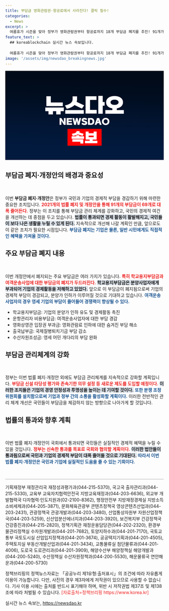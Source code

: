 ```yaml
---
title: 부담금 영화관람권·항공료에서 사라진다! 클릭 필수!
categories:
  - News
excerpt: >
  여름휴가 시즌을 맞아 정부가 영화관람권부터 항공료까지 18개 부담금 폐지를 추진! 91개가 69개로 대폭 축소돼 국민 부담이 경감됩니다. 국회 통과 여부는?
feature_text: >
  ## koreablockchain 실시간 뉴스 속보입니다.

  여름휴가 시즌을 맞아 정부가 영화관람권부터 항공료까지 18개 부담금 폐지를 추진! 91개가 69개로 대폭 축소돼 국민 부담이 경감됩니다. 국회 통과 여부는?
image: '/assets/img/newsdao_breakingnews.jpg'
---
```


<p><img src="/assets/img/newsdao_breakingnews.jpg" alt="koreablockchain 속보" /></p>

<h2 data-ke-size="size26">부담금 폐지·개정안의 배경과 중요성</h2>

<p data-ke-size="size16">&nbsp;</p>

<p>이번 <strong>부담금 폐지·개정안</strong>은 정부가 국민과 기업의 경제적 부담을 경감하기 위해 마련한 중요한 조치입니다. <b><span style="color: #ee2323;">2021개의 법률 폐지 및 개정안을 통해 91개의 부담금이 69개로 대폭 줄어든다.</span></b> 정부는 이 조치를 통해 부담금 관리 체계를 강화하고, 국민의 경제적 여건을 개선하는 데 중점을 두고 있습니다. <b><span style="background-color: #21538527;">법률이 통과되면 경제 활동이 활발해지고, 국민들이 보다 나은 생활을 누릴 수 있게 된다.</span></b> 지속적으로 개선해 나갈 계획인 만큼, 앞으로도 이 같은 조치가 필요한 시점입니다. <b><span style="color: #1a5490;">부담금 폐지는 기업은 물론, 일반 시민에게도 직접적인 혜택을 가져올 것이다.</span></b></p>

<h2 data-ke-size="size26">주요 부담금 폐지 내용</h2>

<p data-ke-size="size16">&nbsp;</p>

<p>이번 개정안에서 폐지되는 주요 부담금은 여러 가지가 있습니다. <b><span style="color: #ee2323;">특히 학교용지부담금과 여객운송사업에 대한 부담금의 폐지가 두드러진다.</span></b> <b><span style="background-color: #21538527;">학교용지부담금은 분양사업자에게 부과되어 기업의 경제활동을 저해하고 있었다.</span></b> 앞으로 이 부담금이 폐지됨으로써 기업의 경제적 부담이 경감되고, 분양가 인하가 이루어질 것으로 기대하고 있습니다. <b><span style="color: #1a5490;">여객운송사업자의 경우 영세 기업의 부담이 줄어들어 경쟁력이 향상될 수 있다.</span></b></p>

<ul>
<li>학교용지부담금: 기업의 분양가 인하 유도 및 경제활동 촉진</li>
<li>운항관리자 비용부담금: 여객운송사업자에 대한 부담 경감</li>
<li>영화상영관 입장권 부과금: 영화관람료 인하에 대한 숨겨진 부담 해소</li>
<li>출국납부금: 국제질병퇴치기금 부담 감소</li>
<li>수산자원조성금: 영세 어민 개다리의 부담 완화</li>
</ul>

<h2 data-ke-size="size26">부담금 관리체계의 강화</h2>

<p data-ke-size="size16">&nbsp;</p>

<p>정부는 이번 법률 폐지·개정안 외에도 부담금 관리체계를 지속적으로 강화할 계획입니다. <b><span style="color: #ee2323;">부담금 신설 타당성 평가와 존속기한 의무 설정 등 새로운 제도를 도입할 예정이다.</span></b> <b><span style="background-color: #21538527;">이러한 조치들은 기업의 경영 안정성과 투명성을 높이는 데 기여할 것이다.</span></b> <b><span style="color: #1a5490;">또한 분쟁 조정 위원회를 설치함으로써 기업과 정부 간의 소통을 활성화할 계획이다.</span></b> 이러한 전반적인 관리 체계 개선은 국민들이 부담금을 체감하지 않는 방향으로 나아가게 할 것입니다.</p>

<h2 data-ke-size="size26">법률의 통과와 향후 계획</h2>

<p data-ke-size="size16">&nbsp;</p>

<p>이번 법률 폐지·개정안이 국회에서 통과되면 국민들은 실질적인 경제적 혜택을 누릴 수 있을 것입니다. <b><span style="color: #ee2323;">정부는 신속한 통과를 목표로 국회와 협의할 계획이다.</span></b> <b><span style="background-color: #21538527;">이러한 법안들이 통과됨으로써 국민과 기업의 경제적 부담이 대폭 줄어들 것으로 기대된다.</span></b> <b><span style="color: #1a5490;">따라서 이번 법률 폐지·개정안은 국민과 기업에 실질적인 도움을 줄 수 있는 기회이다.</span></b></p>

<p data-ke-size="size16">&nbsp;</p>

<hr style="height: 2px; border-width: 0; color: #ccc; background-color: #ccc;"> 

<p data-ke-size="size16">기획재정부 재정관리국 재정성과평가과(044-215-5370), 국고국 출자관리과(044-215-5330), 교육부 교육자치협력안전국 지방교육재정과(044-203-6636), 외교부 개발협력국 다자협력·인도지원과(02-2100-8362), 행정안전부 지방재정경제실 지방소득소비세제과(044-205-3871), 문화체육관광부 콘텐츠정책국 영상콘텐츠산업과(044-203-2431), 관광정책국 관광개발과(044-203-3480), 산업통상자원부 자원산업정책국(044-203-5259), 신산업분산에너지과(044-203-3920), 보건복지부 건강정책국 건강증진과(044-215-2820), 정책기획관 재정운용담당관(044-202-2320), 환경부 물관리정책실 수자원개발과(044-201-7682), 토양지하수과(044-201-7170), 국토교통부 국토도시실 산업입지정책과(044-201-3674), 공공택지기획과(044-201-4505), 주택토지실 부동산개발산업과(044-201-3434), 교통물류실 첨단물류과(044-201-4006), 도로국 도로관리과(044-201-3909), 해양수산부 해양정책실 해양개발과(044-200-5240), 수산정책실 수산자원정책과(044-200-5530), 해운물류국 연안해운과(044-200-5730)</p>

<p data-ke-size="size16">정책브리핑의 정책뉴스자료는 「공공누리 제1유형:출처표시」의 조건에 따라 자유롭게 이용이 가능합니다. 다만, 사진의 경우 제3자에게 저작권이 있으므로 사용할 수 없습니다. 기사 이용 시에는 출처를 반드시 표기해야 하며, 위반 시 저작권법 제37조 및 제138조에 따라 처벌될 수 있습니다. <span style="color: #ee2323;">[자료출처=정책브리핑 https://www.korea.kr]</span></p>
실시간 뉴스 속보는, <a href="https://newsdao.kr" rel="dofollow">https://newsdao.kr</a>


